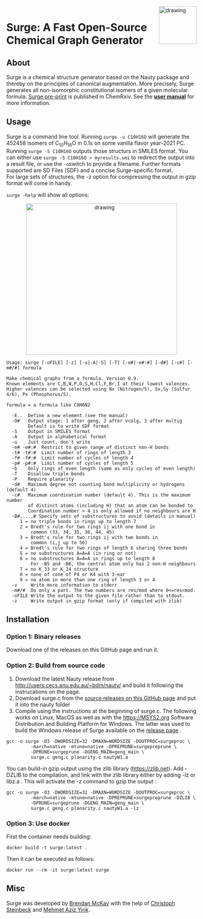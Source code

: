 <img src="resources/Ulogo.png" alt="drawing" width="100" align = "right"/>

# Surge: A Fast Open-Source Chemical Graph Generator
## About
Surge is a chemical structure generator based on the Nauty package and thereby on the principles of canonical augmentation.
More precisely, Surge generates all non-isomorphic constitutional isomers of a given molecular formula. [Surge pre-print](https://chemrxiv.org/engage/chemrxiv/article-details/61addca06d4e8fe372abeade) is published in ChemRxiv.
See the [**user manual**](https://github.com/StructureGenerator/SURGE/blob/main/doc/surge1_0.pdf) for more information. 

## Usage
Surge is a command line tool. Running `surge -u C10H16O` will generate the 452458 isomers of C<sub>10</sub>H<sub>16</sub>O in 0.1s on some vanilla flavor year-2021 PC. Running `surge -S C10H16O` outputs those structurs in SMILES format. You can either use `surge -S C10H16O > myresults.smi` to redirect the output into a result file, or use the `-o`switch to provide a filename. Further formats supported are SD Files (SDF) and a concise Surge-specific format.  
For large sets of structures, the -z option for compressing the output in gzip format will come in handy.

`surge -help` will show all options:

<p align="center">
  <img src="resources/logo.png" alt="drawing" width="400"
</p>

```
Usage: surge [-oFILE] [-z] [-u|-A|-S] [-T] [-e#|-e#:#] [-d#] [-c#] [-m#/#] formula

Make chemical graphs from a formula. Version 0.9.
Known elements are C,B,N,P,O,S,H,Cl,F,Br,I at their lowest valences.
Higher valences can be selected using Nx (Nitrogen/5), Sx,Sy (Sulfur 4/6), Px (Phosphorus/5).

formula = a formula like C8H6N2

  -E..  Define a new element (see the manual)
  -O#   Output stage: 1 after geng, 2 after vcolg, 3 after multig
        Default is to write SDF format
  -S    Output in SMILES format
  -A    Output in alphabetical format
  -u    Just count, don't write
  -e# -e#:#  Restrict to given range of distinct non-H bonds
  -t# -t#:#  Limit number of rings of length 3
  -f# -f#:#  Limit number of cycles of length 4
  -p# -p#:#  Limit number of cycles of length 5
  -b    Only rings of even length (same as only cycles of even length)
  -T    Disallow triple bonds
  -P    Require planarity
  -d#   Maximum degree not counting bond multiplicity or hydrogens (default 4)
  -c#   Maximum coordination number (default 4). This is the maximum number
        of distinct atoms (including H) that an atom can be bonded to
        Coordination number > 4 is only allowed if no neighbours are H
  -B#,...,# Specify sets of substructures to avoid (details in manual)
     1 = no triple bonds in rings up to length 7
     2 = Bredt's rule for two rings ij with one bond in
         common (33, 34, 35, 36, 44, 45)
     3 = Bredt's rule for two rings ij with two bonds in
         common (i,j up to 56)
     4 = Bredt's rule for two rings of length 6 sharing three bonds
     5 = no substructures A=A=A (in ring or not)
     6 = no substructures A=A=A in rings up to length 8
         For -B5 and -B6, the central atom only has 2 non-H neighbours
     7 = no K_33 or K_24 structure
     8 = none of cone of P4 or K4 with 3-ear
     9 = no atom in more than one ring of length 3 or 4
  -v     Write more information to stderr
  -m#/#  Do only a part. The two numbers are res/mod where 0<=res<mod.
  -oFILE Write the output to the given file rather than to stdout.
  -z     Write output in gzip format (only if compiled with zlib)
```
## Installation
### Option 1: Binary releases
Download one of the releases on this GitHub page and run it.

### Option 2: Build from source code
1. Download the latest Nauty release from http://users.cecs.anu.edu.au/~bdm/nauty/ and build it following the instrucations on the page.
2. Download surge.c from the [source releases on this GitHub page](https://github.com/StructureGenerator/SURGE/releases) and put it into the nauty folder
3. Compile using the instructions at the beginning of surge.c. The following works on Linux, MacOS as well as with the https://MSYS2.org
Software Distribution and Building Platform for Windows. The latter was used to build the Windows release of Surge available on the [release page](https://github.com/StructureGenerator/SURGE/releases) .
```
gcc -o surge -O3 -DWORDSIZE=32 -DMAXN=WORDSIZE -DOUTPROC=surgeproc \
         -march=native -mtune=native -DPREPRUNE=surgepreprune \
         -DPRUNE=surgeprune -DGENG_MAIN=geng_main \
         surge.c geng.c planarity.c nautyW1.a
```
You can build-in gzip output using the zlib library (https://zlib.net). Add -DZLIB to the compilation, and link with the zlib library either by adding -lz or libz.a . This will activate the -z command to gzip the output :
```
gcc -o surge -O3 -DWORDSIZE=32 -DMAXN=WORDSIZE -DOUTPROC=surgeproc \
         -march=native -mtune=native -DPREPRUNE=surgepreprune -DZLIB \
         -DPRUNE=surgeprune -DGENG_MAIN=geng_main \
         surge.c geng.c planarity.c nautyW1.a -lz
```

### Option 3: Use docker 

First the container needs building:
```
docker build -t surge:latest .
```

Then it can be executed as follows:
```
docker run --rm -it surge:latest surge
```

## Misc
Surge was developed by [Brendan McKay](http://users.cecs.anu.edu.au/~bdm) with the help of [Christoph Steinbeck](https://github.com/steinbeck) and [Mehmet Aziz Yirik](https://github.com/mehmetazizyirik).
